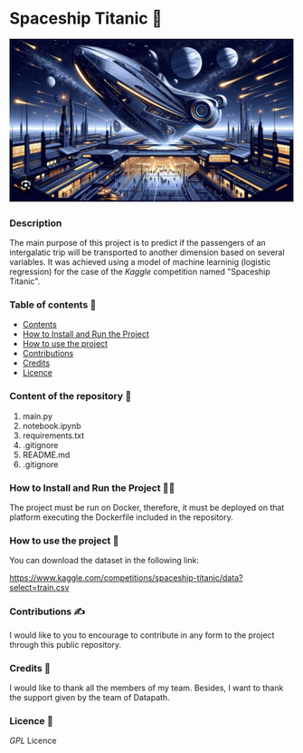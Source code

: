 # **Spaceship Titanic**  📘
![spaceship titanic](img/spaceship-titanic.png)

### **Description**

The main purpose of this project is to predict if the passengers of an intergalatic trip will be transported to another dimension based on several variables. It was achieved using a model of machine learninig (logistic regression) for the case of the *Kaggle* competition named "Spaceship Titanic". 

### **Table of contents**  🔡

- [Contents](#contents)
- [How to Install and Run the Project](#how-to-install-and-run-the-project)
- [How to use the project](#how-to-use-the-project)
- [Contributions](#contributions)
- [Credits](#credits)
- [Licence](#licence)

### **Content of the repository**  🔖

1. main.py
2. notebook.ipynb
3. requirements.txt
4. .gitignore
5. README.md
6. .gitignore

### **How to Install and Run the Project** 🏃‍♂️

The project must be run on Docker, therefore, it must be deployed on that platform executing the Dockerfile included in the repository. 

### **How to use the project**  📂

You can download the dataset in the following link:

https://www.kaggle.com/competitions/spaceship-titanic/data?select=train.csv

### **Contributions**  ✍️

I would like to you to encourage to contribute in any form to the project through this public repository. 

### **Credits**  🎈

I would like to thank all the members of my team. Besides, I want to thank the support given by the team of Datapath. 

### **Licence**  👮

*GPL* Licence
